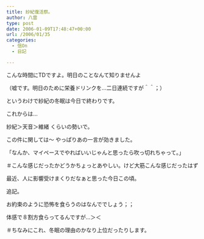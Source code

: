 ```yaml
---
title: 紗紀復活祭。
author: 八雲
type: post
date: 2006-01-09T17:48:47+00:00
url: /2006/01/35
categories:
  - 信On
  - 日記

---
```

こんな時間にTDですよ。明日のことなんて知りませんよ
  
（嘘です。明日のために栄養ドリンクを…二日連続ですが＾＾；）

というわけで紗紀の冬眠は今日で終わりです。
  
これからは…
  
紗紀＞天音＞維緒 くらいの勢いで。

この件に関しては～ やっぱりあの一言が効きました。
  
「なんか、マイペースでやればいいじゃんと思ったら吹っ切れちゃって。」
  
＃こんな感じだったかどうかちょっとあやしい。けど大筋こんな感じだったはず

最近、人に影響受けまくりだなぁと思った今日この頃。

追記。
  
お約束のように恐怖を食らうのはなんででしょう；；
  
体感で８割方食らってるんですが…＞＜
  
＃ちなみにこれ、冬眠の理由のかなり上位だったりします。